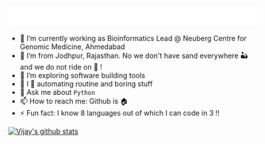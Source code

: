  ![](https://github.com/vlakhujani/vlakhujani/blob/master/hi.gif)
 
- 🔭 I’m currently working as Bioinformatics Lead @ Neuberg Centre for Genomic Medicine, Ahmedabad
- 🌵 I’m from Jodhpur, Rajasthan. No we don't have sand everywhere 🏜️ and we do not ride on 🐪 !
- 🤔 I’m exploring software building tools
- 🤖 I 💙 automating routine and boring stuff 
- 💬 Ask me about `Python`
- 📫 How to reach me: Github is 🏠
- ⚡ Fun fact: I know 8 languages out of which I can code in 3 !!

[![Vijay's github stats](https://github-readme-stats.vercel.app/api?username=lakhujanivijay)](https://github.com/lakhujanivijay/github-readme-stats)

